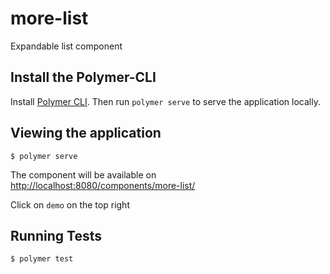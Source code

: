 # more-list

Expandable list component

## Install the Polymer-CLI

Install [Polymer CLI](https://www.npmjs.com/package/polymer-cli).
Then run `polymer serve` to serve the application locally.

## Viewing the application

```
$ polymer serve
```

The component will be available on [http://localhost:8080/components/more-list/](http://localhost:8080/components/more-list/)

Click on `demo` on the top right

## Running Tests

```
$ polymer test
```
